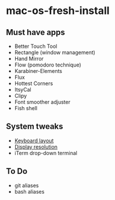 # mac-os-fresh-install

## Must have apps
- Better Touch Tool
- Rectangle (window management)
- Hand Mirror
- Flow (pomodoro technique)
- Karabiner-Elements
- Flux
- Hottest Corners
- ItsyCal
- Clipy
- Font smoother adjuster
- Fish shell

## System tweaks
- [Keyboard layout](https://github.com/tonsky/Universal-Layout)
- [Display resolution](https://tonsky.me/blog/monitors/)
- iTerm drop-down terminal

## To Do
- git aliases
- bash aliases